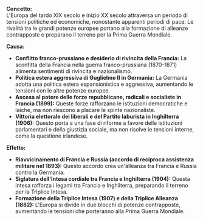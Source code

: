 

**Concetto:**  
L'Europa del tardo XIX secolo e inizio XX secolo attraversa un periodo di tensioni politiche ed economiche, nonostante apparenti periodi di pace. Le rivalità tra le grandi potenze europee portano alla formazione di alleanze contrapposte e preparano il terreno per la Prima Guerra Mondiale.

  
**Causa:**

  
- **Conflitto franco-prussiano e desiderio di rivincita della Francia:** La sconfitta della Francia nella guerra franco-prussiana (1870-1871) alimenta sentimenti di rivincita e nazionalismo.
- **Politica estera aggressiva di Guglielmo II in Germania:** La Germania adotta una politica estera espansionistica e aggressiva, aumentando le tensioni con le altre potenze europee.
- **Ascesa al potere delle forze repubblicane, radicali e socialiste in Francia (1899):** Queste forze rafforzano le istituzioni democratiche e laiche, ma non riescono a placare le spinte nazionaliste.
- **Vittoria elettorale dei liberali e del Partito laburista in Inghilterra (1906):** Questo porta a una fase di riforme a favore delle istituzioni parlamentari e della giustizia sociale, ma non risolve le tensioni interne, come la questione irlandese.


**Effetto:**

  
- **Riavvicinamento di Francia e Russia (accordo di reciproca assistenza militare nel 1893):** Questo accordo crea un'alleanza tra Francia e Russia contro la Germania.
- **Siglatura dell'Intesa cordiale tra Francia e Inghilterra (1904):** Questa intesa rafforza i legami tra Francia e Inghilterra, preparando il terreno per la Triplice Intesa.
- **Formazione della Triplice Intesa (1907) e della Triplice Alleanza (1882):** L'Europa si divide in due blocchi di potenze contrapposte, aumentando le tensioni che porteranno alla Prima Guerra Mondiale.